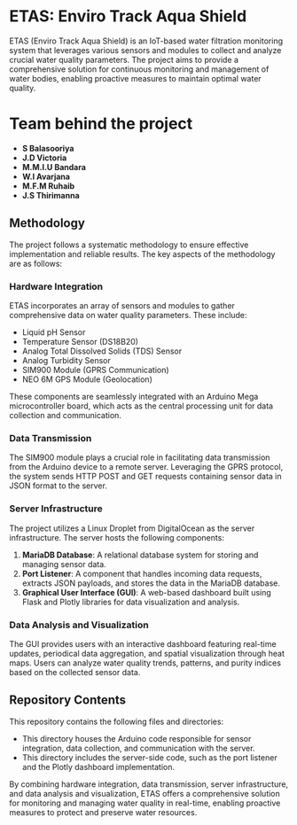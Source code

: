 # ETAS: Enviro Track Aqua Shield

ETAS (Enviro Track Aqua Shield) is an IoT-based water filtration monitoring system that leverages various sensors and modules to collect and analyze crucial water quality parameters. The project aims to provide a comprehensive solution for continuous monitoring and management of water bodies, enabling proactive measures to maintain optimal water quality.

# Team behind the project
- **S Balasooriya**
- **J.D Victoria**
- **M.M.I.U Bandara**
- **W.I Avarjana**
- **M.F.M Ruhaib**
- **J.S Thirimanna**

## Methodology

The project follows a systematic methodology to ensure effective implementation and reliable results. The key aspects of the methodology are as follows:

### Hardware Integration

ETAS incorporates an array of sensors and modules to gather comprehensive data on water quality parameters. These include:

- Liquid pH Sensor
- Temperature Sensor (DS18B20)
- Analog Total Dissolved Solids (TDS) Sensor
- Analog Turbidity Sensor
- SIM900 Module (GPRS Communication)
- NEO 6M GPS Module (Geolocation)

These components are seamlessly integrated with an Arduino Mega microcontroller board, which acts as the central processing unit for data collection and communication.

### Data Transmission

The SIM900 module plays a crucial role in facilitating data transmission from the Arduino device to a remote server. Leveraging the GPRS protocol, the system sends HTTP POST and GET requests containing sensor data in JSON format to the server.

### Server Infrastructure

The project utilizes a Linux Droplet from DigitalOcean as the server infrastructure. The server hosts the following components:

1. **MariaDB Database**: A relational database system for storing and managing sensor data.
2. **Port Listener**: A component that handles incoming data requests, extracts JSON payloads, and stores the data in the MariaDB database.
3. **Graphical User Interface (GUI)**: A web-based dashboard built using Flask and Plotly libraries for data visualization and analysis.

### Data Analysis and Visualization

The GUI provides users with an interactive dashboard featuring real-time updates, periodical data aggregation, and spatial visualization through heat maps. Users can analyze water quality trends, patterns, and purity indices based on the collected sensor data.

## Repository Contents

This repository contains the following files and directories:

- This directory houses the Arduino code responsible for sensor integration, data collection, and communication with the server.
- This directory includes the server-side code, such as the port listener and the Plotly dashboard implementation.

By combining hardware integration, data transmission, server infrastructure, and data analysis and visualization, ETAS offers a comprehensive solution for monitoring and managing water quality in real-time, enabling proactive measures to protect and preserve water resources.
